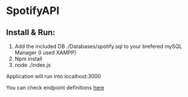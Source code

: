 # SpotifyAPI

## Install & Run:

<ol>
<li> Add the included DB ./Databases/spotify.sql to your brefered mySQL Manager (I used XAMPP) </li>
<li> Npm install </li>
<li> node ./index.js </li>
</ol>

Application will run into localhost:3000

You can check endpoint definitions [here](https://app.swaggerhub.com/apis/a22110158/Spotify-Api/1.0#/default/post_createTrack)


